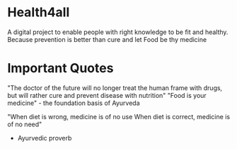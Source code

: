 # Health4all
A digital project to enable people with right knowledge to be fit and healthy. Because prevention is better than cure and let Food be thy medicine

# Important Quotes 
"The doctor of the future will no longer treat the human frame with drugs, but will rather cure and prevent disease with nutrition"
"Food is your medicine" - the foundation basis of Ayurveda

"When diet is wrong, medicine is of no use 
When diet is correct, medicine is of no need"  
- Ayurvedic proverb 

